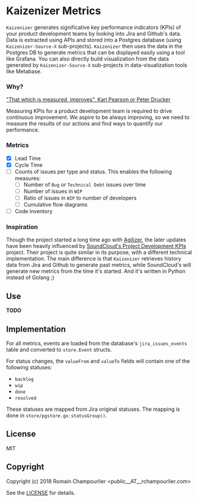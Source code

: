 # Kaizenizer Metrics

`Kaizenizer` generates significative key performance indicators (KPIs) of your product development teams by looking into Jira and Github's data. Data is extracted using APIs and stored into a Postgres database (using `Kaizenizer-Source-X` sub-projects). `Kaizenizer` then uses the data in the Postgres DB to generate metrics that can be displayed easily using a tool like Grafana. You can also directly build visualization from the data generated by `Kaizenizer-Source-X` sub-projects in data-visualization tools like Metabase.

### Why?

["That which is measured, improves", Karl Pearson or Peter Drucker](https://english.stackexchange.com/questions/14952/that-which-is-measured-improves)

Measuring KPIs for a product development team is required to drive continuous improvement. We aspire to be always improving, so we need to measure the results of our actions and find ways to quantify our performance.

### Metrics

- [x] Lead Time
- [x] Cycle Time
- [ ] Counts of issues per type and status. This enables the following measures:
  - [ ] Number of `Bug` or `Technical Debt` issues over time
  - [ ] Number of issues in `WIP`
  - [ ] Ratio of issues in `WIP` to number of developers
  - [ ] Cumulative flow diagrams
- [ ] Code inventory

### Inspiration

Though the project started a long time ago with [Agilizer](https://github.com/jobteaser/agilizer_source), the later updates have been heavily influenced by [SoundCloud's Project Development KPIs](https://github.com/soundcloud/project-dev-kpis) project. Their project is quite similar in its purpose, with a different technical implementation. The main difference is that `Kaizenizer` retrieves history data from Jira and Github to generate past metrics, while SoundCloud's will generate new metrics from the time it's started. And it's written in Python instead of Golang ;)

## Use

**TODO**

## Implementation

For all metrics, events are loaded from the database's `jira_issues_events` table and converted to `store.Event` structs. 

For status changes, the `valueFrom` and `valueTo` fields will contain one of the following statuses:

- `backlog`
- `wip`
- `done`
- `resolved`

These statuses are mapped from Jira original statuses. The mapping is done in `store/pgstore.go:statusGroup()`.

## License

MIT

## Copyright

Copyright (c) 2018 Romain Champourlier <public__AT__rchampourlier.com>

See the [LICENSE](LICENSE) for details.
